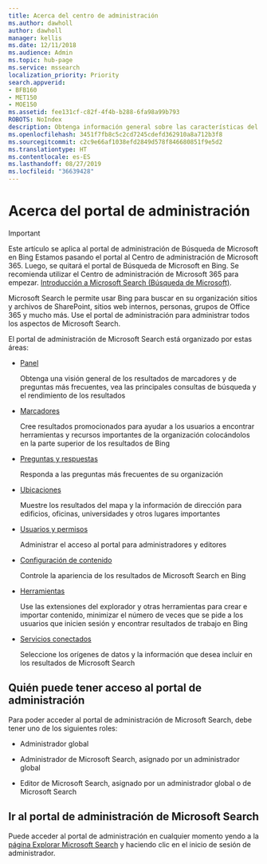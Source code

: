 ```yaml
---
title: Acerca del centro de administración
ms.author: dawholl
author: dawholl
manager: kellis
ms.date: 12/11/2018
ms.audience: Admin
ms.topic: hub-page
ms.service: mssearch
localization_priority: Priority
search.appverid:
- BFB160
- MET150
- MOE150
ms.assetid: fee131cf-c82f-4f4b-b288-6fa98a99b793
ROBOTS: NoIndex
description: Obtenga información general sobre las características del portal de administración y los permisos de acceso disponibles en Microsoft Search
ms.openlocfilehash: 3451f7fb8c5c2cd7245cdefd362910a8a712b3f8
ms.sourcegitcommit: c2c9e66af1038efd2849d578f846680851f9e5d2
ms.translationtype: HT
ms.contentlocale: es-ES
ms.lasthandoff: 08/27/2019
ms.locfileid: "36639428"
---
```

# <a name="about-the-admin-portal"></a>Acerca del portal de administración

> [!IMPORTANT]
> Este artículo se aplica al portal de administración de Búsqueda de Microsoft en Bing Estamos pasando el portal al Centro de administración de Microsoft 365. Luego, se quitará el portal de Búsqueda de Microsoft en Bing. Se recomienda utilizar el Centro de administración de Microsoft 365 para empezar. [Introducción a Microsoft Search (Búsqueda de Microsoft)](overview-microsoft-search.md).

    
Microsoft Search le permite usar Bing para buscar en su organización sitios y archivos de SharePoint, sitios web internos, personas, grupos de Office 365 y mucho más. Use el portal de administración para administrar todos los aspectos de Microsoft Search.
  
El portal de administración de Microsoft Search está organizado por estas áreas:
  
- [Panel](get-insights.md)
    
    Obtenga una visión general de los resultados de marcadores y de preguntas más frecuentes, vea las principales consultas de búsqueda y el rendimiento de los resultados
    
- [Marcadores](create-and-manage-bookmarks.md)
    
    Cree resultados promocionados para ayudar a los usuarios a encontrar herramientas y recursos importantes de la organización colocándolos en la parte superior de los resultados de Bing
    
- [Preguntas y respuestas](create-and-manage-qas.md)
    
    Responda a las preguntas más frecuentes de su organización
    
- [Ubicaciones](add-a-location.md)
    
    Muestre los resultados del mapa y la información de dirección para edificios, oficinas, universidades y otros lugares importantes
    
- [Usuarios y permisos](add-users.md)
    
    Administrar el acceso al portal para administradores y editores
    
- [Configuración de contenido](content-settings.md)
    
    Controle la apariencia de los resultados de Microsoft Search en Bing
    
- [Herramientas](admin-portal-tools.md)
    
    Use las extensiones del explorador y otras herramientas para crear e importar contenido, minimizar el número de veces que se pide a los usuarios que inicien sesión y encontrar resultados de trabajo en Bing
    
- [Servicios conectados](connected-services.md)
    
    Seleccione los orígenes de datos y la información que desea incluir en los resultados de Microsoft Search
    
## <a name="who-can-access-the-admin-portal"></a>Quién puede tener acceso al portal de administración

Para poder acceder al portal de administración de Microsoft Search, debe tener uno de los siguientes roles:
  
- Administrador global
    
- Administrador de Microsoft Search, asignado por un administrador global
    
- Editor de Microsoft Search, asignado por un administrador global o de Microsoft Search
    
## <a name="go-to-the-microsoft-search-admin-portal"></a>Ir al portal de administración de Microsoft Search

Puede acceder al portal de administración en cualquier momento yendo a la [página Explorar Microsoft Search](https://www.bing.com/business/explore) y haciendo clic en el inicio de sesión de administrador. 